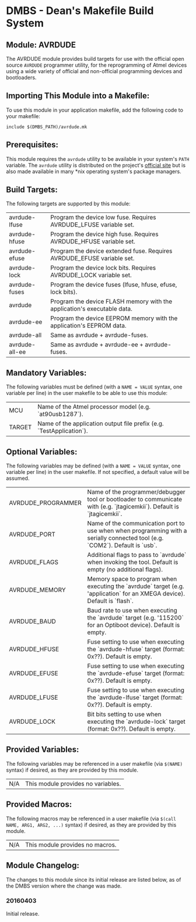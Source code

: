 DMBS - Dean's Makefile Build System
===================================


Module: AVRDUDE
-----------------

The AVRDUDE module provides build targets for use with the official
open source `AVRDUDE` programmer utility, for the reprogramming of Atmel devices
using a wide variety of official and non-official programming devices and
bootloaders.

## Importing This Module into a Makefile:

To use this module in your application makefile, add the following code to your
makefile:

    include $(DMBS_PATH)/avrdude.mk

## Prerequisites:

This module requires the `avrdude` utility to be available in your
system's `PATH` variable. The `avrdude` utility is distributed on the project's
[official site](https://savannah.nongnu.org/projects/avrdude) but is also
made available in many *nix operating system's package managers.

## Build Targets:

The following targets are supported by this module:

<table>
 <tbody>
   <tr>
    <td>avrdude-lfuse</td>
    <td>Program the device low fuse. Requires AVRDUDE_LFUSE variable set.</td>
   </tr>
   <tr>
    <td>avrdude-hfuse</td>
    <td>Program the device high fuse. Requires AVRDUDE_HFUSE variable set.</td>
   </tr>
   <tr>
    <td>avrdude-efuse</td>
    <td>Program the device extended fuse. Requires AVRDUDE_EFUSE variable set.</td>
   </tr>
   <tr>
    <td>avrdude-lock</td>
    <td>Program the device lock bits. Requires AVRDUDE_LOCK variable set.</td>
   </tr>
   <tr>
    <td>avrdude-fuses</td>
    <td>Program the device fuses (lfuse, hfuse, efuse, lock bits).</td>
   </tr>
   <tr>
    <td>avrdude</td>
    <td>Program the device FLASH memory with the application's executable data.</td>
   </tr>
   <tr>
    <td>avrdude-ee</td>
    <td>Program the device EEPROM memory with the application's EEPROM data.</td>
   </tr>
   <tr>
    <td>avrdude-all</td>
    <td>Same as avrdude + avrdude-fuses.</td>
   </tr>
   <tr>
    <td>avrdude-all-ee</td>
    <td>Same as avrdude + avrdude-ee + avrdude-fuses.</td>
   </tr>
 </tbody>
</table>

## Mandatory Variables:

The following variables must be defined (with a `NAME = VALUE` syntax, one
variable per line) in the user makefile to be able to use this module:

<table>
 <tbody>
   <tr>
    <td>MCU</td>
    <td>Name of the Atmel processor model (e.g. `at90usb1287`).</td>
   </tr>
   <tr>
    <td>TARGET</td>
    <td>Name of the application output file prefix (e.g. `TestApplication`).</td>
   </tr>
 </tbody>
</table>

## Optional Variables:

The following variables may be defined (with a `NAME = VALUE` syntax, one
variable per line) in the user makefile. If not specified, a default value will
be assumed.

<table>
 <tbody>
   <tr>
    <td>AVRDUDE_PROGRAMMER</td>
    <td>Name of the programmer/debugger tool or bootloader to communicate with (e.g. `jtagicemkii`). Default is `jtagicemkii`.</td>
   </tr>
   <tr>
    <td>AVRDUDE_PORT</td>
    <td>Name of the communication port to use when when programming with a serially connected tool (e.g. `COM2`). Default is `usb`.</td>
   </tr>
   <tr>
    <td>AVRDUDE_FLAGS</td>
    <td>Additional flags to pass to `avrdude` when invoking the tool. Default is empty (no additional flags).</td>
   </tr>
   <tr>
    <td>AVRDUDE_MEMORY</td>
    <td>Memory space to program when executing the `avrdude` target (e.g. 'application` for an XMEGA device). Default is `flash`.</td>
   </tr>
   <td>AVRDUDE_BAUD</td>
   <td>Baud rate to use when executing the `avrdude` target (e.g. '115200` for an Optiboot device). Default is empty.</td>
  </tr>
  </tr>
   <td>AVRDUDE_HFUSE</td>
   <td>Fuse setting to use when executing the `avrdude-hfuse` target (format: 0x??). Default is empty.</td>
  </tr>
  </tr>
   <td>AVRDUDE_EFUSE</td>
   <td>Fuse setting to use when executing the `avrdude-efuse` target (format: 0x??). Default is empty.</td>
  </tr>
  </tr>
   <td>AVRDUDE_LFUSE</td>
   <td>Fuse setting to use when executing the `avrdude-lfuse` target (format: 0x??). Default is empty.</td>
  </tr>
  </tr>
  <td>AVRDUDE_LOCK</td>
  <td>Bit bits setting to use when executing the `avrdude-lock` target (format: 0x??). Default is empty.</td>
 </tr>
 </tbody>
</table>

## Provided Variables:

The following variables may be referenced in a user makefile (via `$(NAME)`
syntax) if desired, as they are provided by this module.

<table>
 <tbody>
   <tr>
    <td>N/A</td>
    <td>This module provides no variables.</td>
   </tr>
 </tbody>
</table>

## Provided Macros:

The following macros may be referenced in a user makefile (via
`$(call NAME, ARG1, ARG2, ...)` syntax) if desired, as they are provided by
this module.

<table>
 <tbody>
   <tr>
    <td>N/A</td>
    <td>This module provides no macros.</td>
   </tr>
 </tbody>
</table>

## Module Changelog:

The changes to this module since its initial release are listed below, as of the
DMBS version where the change was made.

### 20160403
Initial release.
